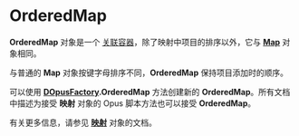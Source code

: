 # OrderedMap

**OrderedMap** 对象是一个 [关联容器](http://en.wikipedia.org/wiki/Associative_container)，除了映射中项目的排序以外，它与 **[Map](map.zh.md)** 对象相同。

与普通的 **Map** 对象按键字母排序不同，**OrderedMap** 保持项目添加时的顺序。

可以使用 **[DOpusFactory](dopusfactory.zh.md).OrderedMap** 方法创建新的 **OrderedMap**。所有文档中描述为接受 **映射** 对象的 Opus 脚本方法也可以接受 **OrderedMap**。

有关更多信息，请参见 **[映射](map.zh.md)** 对象的文档。